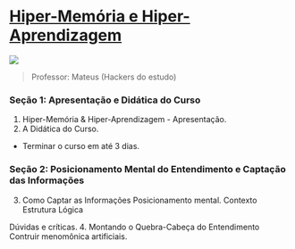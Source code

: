 # [Hiper-Memória e Hiper-Aprendizagem](https://www.udemy.com/course/hiper-memoria-hiper-aprendizagem/)
![](https://img-c.udemycdn.com/course/240x135/1949732_4a41_3.jpg?Expires=1624374497&Signature=bss8YwnkoLn~ghwy6177XdEqH63n-p3QfyrSN0f9-CXGlfYL-zGtOT2MWjG~4pkeTMkvk5Rd7J0YwLKynJFLw81kEwlvhTtI9R-Ls28qG~iUwa99WRFwyn72yJyFBwvTuwLqX-aOFi6cwQnpEtCc2cy0f2Ys-xvaN4inrINGveDKm2i1mIEkPRldHvZ0~gDsoVljNHfBhNVf~Jwg7eL2iRZqqvKNtIbixt1ML5pSvXDRplNIz7C87qwlHELEZLVpymQtB61uADpIHCoUDazRDm557T457qDEJCwWo4iBMvI6oh3J4kma04jJ3h9PV~W5mwoZoBU8oE5zKTD5szKiSQ__&Key-Pair-Id=APKAITJV77WS5ZT7262A)

> Professor: Mateus (Hackers do estudo)

### Seção 1: Apresentação e Didática do Curso
1. Hiper-Memória & Hiper-Aprendizagem - Apresentação.
2. A Didática do Curso.
* Terminar o curso em até 3 dias.

### Seção 2: Posicionamento Mental do Entendimento e Captação das Informações
3. Como Captar as Informações
Posicionamento mental.
   Contexto
   Estrutura
   Lógica
   
Dúvidas e críticas.
4. Montando o Quebra-Cabeça do Entendimento
Contruir menomônica artificiais.
   


